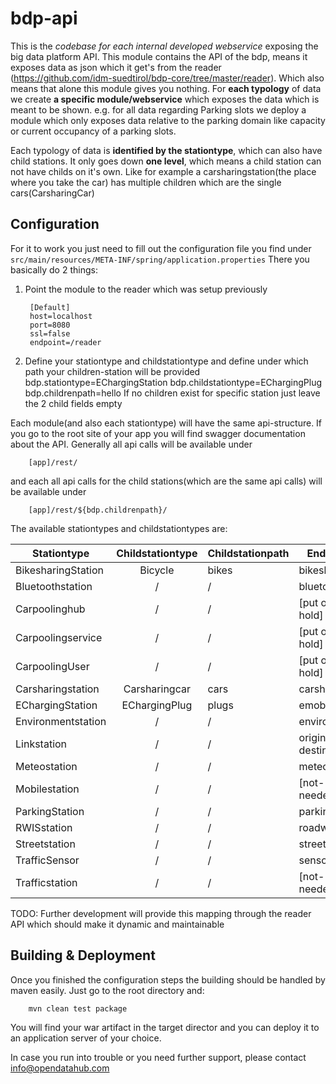 <!--
SPDX-FileCopyrightText: NOI Techpark <digital@noi.com>

SPDX-License-Identifier: CC0-1.0
-->

bdp-api
=================

This is the *codebase for each internal developed webservice* exposing the big data platform API. This module contains the API of the bdp, means it exposes data as json which it get's from the reader (https://github.com/idm-suedtirol/bdp-core/tree/master/reader). Which also means that alone this module gives you nothing.
For **each typology** of data we create **a specific module/webservice** which exposes the data which is meant to be shown.
e.g. for all data regarding Parking slots we deploy a module which only exposes data relative to the parking domain like capacity or current occupancy of a parking slots.

Each typology of data is **identified by the stationtype**, which can also have child stations. It only goes down **one level**, which means a child station can not have childs on it's own. Like for example a carsharingstation(the place where you take the car) has multiple children which are the single cars(CarsharingCar)

## Configuration
For it to work you just need to fill out the configuration file you find under `src/main/resources/META-INF/spring/application.properties`
There you basically do 2 things:
1. Point the module to the reader which was setup previously

		[Default]
		host=localhost
		port=8080
		ssl=false
		endpoint=/reader
2. Define your stationtype and childstationtype and define under which path your children-station will be provided
		bdp.stationtype=EChargingStation
		bdp.childstationtype=EChargingPlug
		bdp.childrenpath=hello
	If no  children exist for specific station just leave the 2 child fields empty

Each module(and also each stationtype) will have the same api-structure. If you go to the root site of your app you will find swagger documentation about the API. Generally all api calls will be available under

		[app]/rest/

 and each all api calls for the child stations(which are the same api calls) will be available under

 		[app]/rest/${bdp.childrenpath}/

The available stationtypes and childstationtypes are:

| Stationtype   	|      Childstationtype | Childstationpath | Endpoint
|----------	|:-------------:|--- | ----------
| BikesharingStation | Bicycle | bikes | bikesharing
| Bluetoothstation | / | / | bluetooth
| Carpoolinghub | / | / | [put on hold]
| Carpoolingservice | / | / | [put on hold]
| CarpoolingUser | / | / | [put on hold]
| Carsharingstation | Carsharingcar | cars | carsharing
| EChargingStation | EChargingPlug | plugs | emobility
| Environmentstation | / | / | environment
| Linkstation | / | / | origin-destination 
| Meteostation | / | / | meteorology
| Mobilestation | / | / | [not-needed]
| ParkingStation | / | / | parking
| RWISstation | / | / | roadweather
| Streetstation | / | / | street
| TrafficSensor | / | / | sensors
| Trafficstation | / | / | [not-needed]

TODO: Further development will provide this mapping through the reader API which should make it dynamic and maintainable

## Building & Deployment

Once you finished the configuration steps the building should be handled by maven easily. Just go to the root directory and:

		mvn clean test package

You will find your war artifact in the target director and you can deploy it to an application server of your choice.

In case you run into trouble or you need further support, please contact info@opendatahub.com
